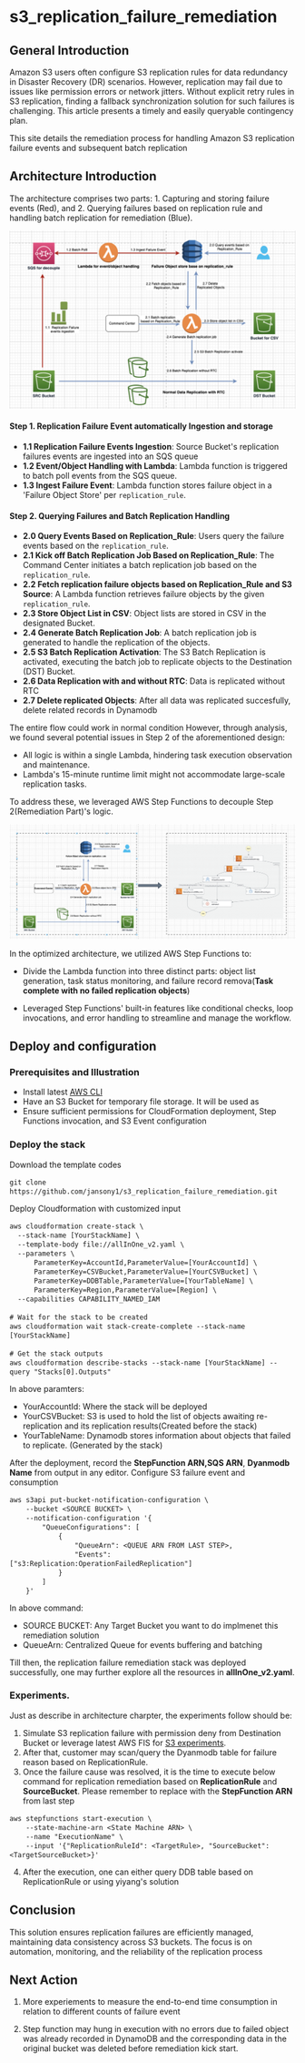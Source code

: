 # s3_replication_failure_remediation

## General Introduction
Amazon S3 users often configure S3 replication rules for data redundancy in Disaster Recovery (DR) scenarios. However, replication may fail due to issues like permission errors or network jitters. Without explicit retry rules in S3 replication, finding a fallback synchronization solution for such failures is challenging. This article presents a timely and easily queryable contingency plan.

This site details the remediation process for handling Amazon S3 replication failure events and subsequent batch replication 

## Architecture Introduction

The architecture comprises two parts: 1. Capturing and storing failure events (Red), and 2. Querying failures based on replication rule and handling batch replication for remediation (Blue).

![S3 Replication Workflow Diagram](./images/flow.png)

#### Step 1. Replication Failure Event automatically Ingestion and storage

* **1.1 Replication Failure Events Ingestion**: Source Bucket's replication failures events are ingested into an SQS queue
* **1.2 Event/Object Handling with Lambda**: Lambda function is triggered to batch poll events from the SQS queue.
* **1.3 Ingest Failure Event**: Lambda function stores failure object in a 'Failure Object Store' per `replication_rule`.
#### Step 2. Querying Failures and Batch Replication Handling

* **2.0 Query Events Based on Replication_Rule**: Users query the failure events based on the `replication_rule`.
* **2.1 Kick off Batch Replication Job Based on Replication_Rule**: The Command Center initiates a batch replication job based on the  `replication_rule`.
* **2.2 Fetch replication failure objects based on Replication_Rule and S3 Source**:   A Lambda function retrieves failure objects by the given  `replication_rule`.
* **2.3 Store Object List in CSV**: Object lists are stored in CSV in the designated Bucket.
* **2.4 Generate Batch Replication Job**: A batch replication job is generated to handle the replication of the objects.
* **2.5 S3 Batch Replication Activation**: The S3 Batch Replication is activated, executing the batch job to replicate objects to the Destination (DST) Bucket.
* **2.6 Data Replication with and without RTC**: Data is replicated without RTC
* **2.7 Delete replicated Objects**: After all data was replicated succesfully, delete related records in Dynamodb

The entire flow could work in normal condition However, through analysis, we found several potential issues in Step 2 of the aforementioned design:
* All logic is within a single Lambda, hindering task execution observation and maintenance.
* Lambda's 15-minute runtime limit might not accommodate large-scale replication tasks.

To address these, we leveraged AWS Step Functions to decouple Step 2(Remediation Part)'s logic.

![S3 Replication with Stepfunction Diagram](./images/stepfunction.png)

In the optimized architecture, we utilized AWS Step Functions to:
* Divide the Lambda function into three distinct parts: object list generation, task status monitoring, and failure record remova(**Task complete with no failed replication objects**) 

* Leveraged Step Functions' built-in features like conditional checks, loop invocations, and error handling to streamline and manage the workflow.

## Deploy and configuration
### Prerequisites and Illustration
* Install latest [AWS CLI](https://docs.aws.amazon.com/cli/latest/userguide/getting-started-install.html)
* Have an S3 Bucket for temporary file storage. It will be used as <YourCSVBucket>
* Ensure sufficient permissions for CloudFormation deployment, Step Functions invocation, and S3 Event configuration


### Deploy the stack
Download the template codes
```
git clone https://github.com/jansony1/s3_replication_failure_remediation.git 
```
Deploy Cloudformation with customized input
```
aws cloudformation create-stack \
  --stack-name [YourStackName] \
  --template-body file://allInOne_v2.yaml \
  --parameters \
      ParameterKey=AccountId,ParameterValue=[YourAccountId] \
      ParameterKey=CSVBucket,ParameterValue=[YourCSVBucket] \
      ParameterKey=DDBTable,ParameterValue=[YourTableName] \
      ParameterKey=Region,ParameterValue=[Region] \
  --capabilities CAPABILITY_NAMED_IAM

# Wait for the stack to be created
aws cloudformation wait stack-create-complete --stack-name [YourStackName]

# Get the stack outputs
aws cloudformation describe-stacks --stack-name [YourStackName] --query "Stacks[0].Outputs"
```
In above paramters:
* YourAccountId: Where the stack will be deployed
* YourCSVBucket: S3 is used to hold the list of  objects awaiting re-replication and its replication results(Created before the stack)
* YourTableName: Dynamodb stores information about objects that failed to replicate. (Generated by the stack)

After the deployment, record the **StepFunction ARN,SQS ARN**, **Dyanmodb Name** from output in any editor. Configure S3 failure event and consumption

```
aws s3api put-bucket-notification-configuration \
    --bucket <SOURCE BUCKET> \
    --notification-configuration '{
        "QueueConfigurations": [
            {
                "QueueArn": <QUEUE ARN FROM LAST STEP>,
                "Events": ["s3:Replication:OperationFailedReplication"]
            }
        ]
    }'

```
In above command:
* SOURCE BUCKET: Any Target Bucket you want to do implmenet this remediation solution
* QueueArn: Centralized Queue for events buffering and batching 

Till then, the replication failure remediation stack was deployed successfully, one may further explore all the resources in **allInOne_v2.yaml**.

### Experiments.
Just as describe in architecture charpter, the experiments follow should be:

1. Simulate S3 replication failure with permission deny from Destination Bucket or leverage latest AWS FIS for [S3 experiments](https://docs.aws.amazon.com/fis/latest/userguide/fis-actions-reference.html#s3-actions-reference-fis).
2. After that, customer may scan/query the Dyanmodb table for failure reason based on ReplicationRule.
3. Once the failure cause was resolved, it is the time to execute below command for replication remediation based on **ReplicationRule** and **SourceBucket**. Please remember to replace <State Machine ARN>  with the **StepFunction ARN** from last step

```
aws stepfunctions start-execution \
    --state-machine-arn <State Machine ARN> \
    --name "ExecutionName" \
    --input '{"ReplicationRuleId": <TargetRule>, "SourceBucket": <TargetSourceBucket>}'
```
4. After the execution, one can either query DDB table based on ReplicationRule or using yiyang's solution

## Conclusion

This solution ensures replication failures are efficiently managed, maintaining data consistency across S3 buckets. The focus is on automation, monitoring, and the reliability of the replication process

## Next Action
1. More experiements to measure the end-to-end time consumption in relation to different counts of failure event

2. Step function may hung in execution with no errors due to failed object was already recorded in DynamoDB and the corresponding data in the original bucket was deleted before remediation kick start. 

